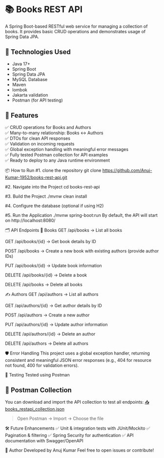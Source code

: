# 📚 Books REST API 

A Spring Boot-based RESTful web service for managing a collection of books. It provides basic CRUD operations and demonstrates usage of Spring Data JPA.

## 🔧 Technologies Used
- Java 17+
- Spring Boot
- Spring Data JPA
- MySQL Database
- Maven
- lombok
- Jakarta validation
- Postman (for API testing)

## 🚀 Features
✅ CRUD operations for Books and Authors  
✅ Many-to-many relationship: Books ↔ Authors  
✅ DTOs for clean API responses  
✅ Validation on incoming requests  
✅ Global exception handling with meaningful error messages  
✅ Fully tested Postman collection for API examples  
✅ Ready to deploy to any Java runtime environment

📦 How to Run
#1. clone the repository
git clone https://github.com/Anuj-Kumar-1952/books-rest-api.git

#2. Navigate into the Project
cd books-rest-api

#3. Build the Project
./mvnw clean install

#4. Configure the database (optional if using H2)

#5. Run the Application
./mvnw spring-boot:run
By default, the API will start on http://localhost:8080/

🗂️ API Endpoints
📖 Books
GET /api/books → List all books

GET /api/books/{id} → Get book details by ID

POST /api/books → Create a new book with existing authors (provide author IDs)

PUT /api/books/{id} → Update book information

DELETE /api/books/{id} → Delete a book

DELETE /api/books → Delete all books

✍️ Authors
GET /api/authors → List all authors

GET /api/authors/{id} → Get author details by ID

POST /api/authors → Create a new author

PUT /api/authors/{id} → Update author information

DELETE /api/authors/{id} → Delete an author

DELETE /api/authors → Delete all authors

🛡️ Error Handling
This project uses a global exception handler, returning consistent and meaningful JSON error responses (e.g., 404 for resource not found, 400 for validation errors).

🧪 Testing
Tested using Postman
## 📩 Postman Collection
You can download and import the API collection to test all endpoints: 
[📥 books_restapi_collection.json](./postman/books_restapi_collection.json)
> Open Postman → Import → Choose the file

🛠️ Future Enhancements
✅ Unit & integration tests with JUnit/Mockito
✅ Pagination & filtering
✅ Spring Security for authentication
✅ API documentation with Swagger/OpenAPI

👤 Author
Developed by Anuj Kumar
Feel free to open issues or contribute!
